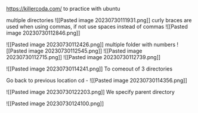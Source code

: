 https://killercoda.com/ to practice with ubuntu

multiple directories
![[Pasted image 20230730111931.png]]
curly braces are used when using commas, if not use spaces instead of commas
![[Pasted image 20230730112846.png]]


![[Pasted image 20230730112426.png]]
multiple folder with numbers
![[Pasted image 20230730112545.png]]
![[Pasted image 20230730112715.png]]
![[Pasted image 20230730112739.png]]


![[Pasted image 20230730114241.png]]
To comeout of 3 directories

Go back to previous location
cd -
![[Pasted image 20230730114356.png]]

![[Pasted image 20230730122203.png]]
We specify parent directory


![[Pasted image 20230730124100.png]]

